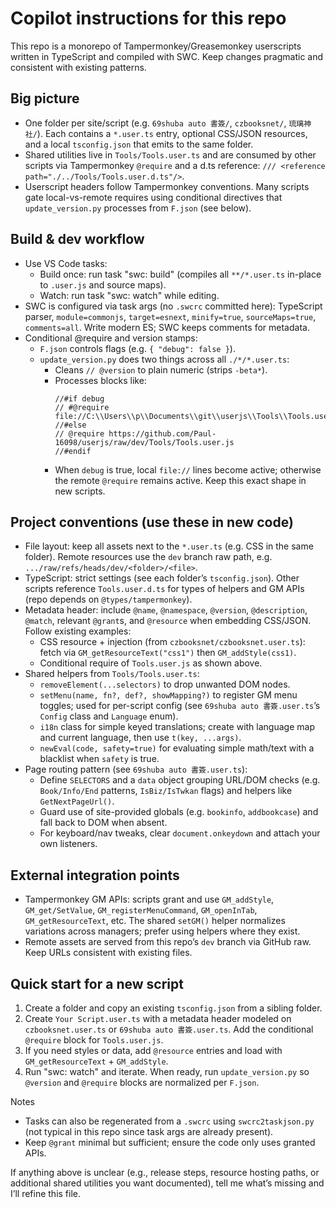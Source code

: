 # Copilot instructions for this repo

This repo is a monorepo of Tampermonkey/Greasemonkey userscripts written in TypeScript and compiled with SWC. Keep changes pragmatic and consistent with existing patterns.

## Big picture

- One folder per site/script (e.g. `69shuba auto 書簽/`, `czbooksnet/`, `琉璃神社/`). Each contains a `*.user.ts` entry, optional CSS/JSON resources, and a local `tsconfig.json` that emits to the same folder.
- Shared utilities live in `Tools/Tools.user.ts` and are consumed by other scripts via Tampermonkey `@require` and a d.ts reference: `/// <reference path="./../Tools/Tools.user.d.ts"/>`.
- Userscript headers follow Tampermonkey conventions. Many scripts gate local-vs-remote requires using conditional directives that `update_version.py` processes from `F.json` (see below).

## Build & dev workflow

- Use VS Code tasks:
  - Build once: run task "swc: build" (compiles all `**/*.user.ts` in-place to `.user.js` and source maps).
  - Watch: run task "swc: watch" while editing.
- SWC is configured via task args (no `.swcrc` committed here): TypeScript parser, `module=commonjs`, `target=esnext`, `minify=true`, `sourceMaps=true`, `comments=all`. Write modern ES; SWC keeps comments for metadata.
- Conditional @require and version stamps:
  - `F.json` controls flags (e.g. `{ "debug": false }`).
  - `update_version.py` does two things across all `./*/*.user.ts`:
    - Cleans `// @version` to plain numeric (strips `-beta*`).
    - Processes blocks like:
      ```
      //#if debug
      // #@require file://C:\\Users\\p\\Documents\\git\\userjs\\Tools\\Tools.user.js
      //#else
      // @require https://github.com/Paul-16098/userjs/raw/dev/Tools/Tools.user.js
      //#endif
      ```
    - When `debug` is true, local `file://` lines become active; otherwise the remote `@require` remains active. Keep this exact shape in new scripts.

## Project conventions (use these in new code)

- File layout: keep all assets next to the `*.user.ts` (e.g. CSS in the same folder). Remote resources use the `dev` branch raw path, e.g. `.../raw/refs/heads/dev/<folder>/<file>`.
- TypeScript: strict settings (see each folder’s `tsconfig.json`). Other scripts reference `Tools.user.d.ts` for types of helpers and GM APIs (repo depends on `@types/tampermonkey`).
- Metadata header: include `@name`, `@namespace`, `@version`, `@description`, `@match`, relevant `@grant`s, and `@resource` when embedding CSS/JSON. Follow existing examples:
  - CSS resource + injection (from `czbooksnet/czbooksnet.user.ts`): fetch via `GM_getResourceText("css1")` then `GM_addStyle(css1)`.
  - Conditional require of `Tools.user.js` as shown above.
- Shared helpers from `Tools/Tools.user.ts`:
  - `removeElement(...selectors)` to drop unwanted DOM nodes.
  - `setMenu(name, fn?, def?, showMapping?)` to register GM menu toggles; used for per-script config (see `69shuba auto 書簽.user.ts`’s `Config` class and `Language` enum).
  - `i18n` class for simple keyed translations; create with language map and current language, then use `t(key, ...args)`.
  - `newEval(code, safety=true)` for evaluating simple math/text with a blacklist when `safety` is true.
- Page routing pattern (see `69shuba auto 書簽.user.ts`):
  - Define `SELECTORS` and a `data` object grouping URL/DOM checks (e.g. `Book/Info/End` patterns, `IsBiz/IsTwkan` flags) and helpers like `GetNextPageUrl()`.
  - Guard use of site-provided globals (e.g. `bookinfo`, `addbookcase`) and fall back to DOM when absent.
  - For keyboard/nav tweaks, clear `document.onkeydown` and attach your own listeners.

## External integration points

- Tampermonkey GM APIs: scripts grant and use `GM_addStyle`, `GM_get/SetValue`, `GM_registerMenuCommand`, `GM_openInTab`, `GM_getResourceText`, etc. The shared `setGM()` helper normalizes variations across managers; prefer using helpers where they exist.
- Remote assets are served from this repo’s `dev` branch via GitHub raw. Keep URLs consistent with existing files.

## Quick start for a new script

1. Create a folder and copy an existing `tsconfig.json` from a sibling folder.
2. Create `Your Script.user.ts` with a metadata header modeled on `czbooksnet.user.ts` or `69shuba auto 書簽.user.ts`. Add the conditional `@require` block for `Tools.user.js`.
3. If you need styles or data, add `@resource` entries and load with `GM_getResourceText` + `GM_addStyle`.
4. Run "swc: watch" and iterate. When ready, run `update_version.py` so `@version` and `@require` blocks are normalized per `F.json`.

Notes

- Tasks can also be regenerated from a `.swcrc` using `swcrc2taskjson.py` (not typical in this repo since task args are already present).
- Keep `@grant` minimal but sufficient; ensure the code only uses granted APIs.

If anything above is unclear (e.g., release steps, resource hosting paths, or additional shared utilities you want documented), tell me what’s missing and I’ll refine this file.
